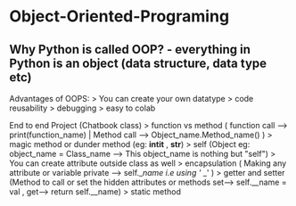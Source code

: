﻿# Object-Oriented-Programing
## Why Python is called OOP? - everything in Python is an object (data structure, data type etc)
Advantages of OOPS:
    > You can create your own datatype
    > code reusability
    > debugging
    > easy to colab


End to end Project (Chatbook class)
    > function vs method  ( function call --> print(function_name) | Method call --> Object_name.Method_name() )
    > magic method or dunder method (eg: __intit__ , __str__)
    > self (Object eg: object_name = Class_name --> This object_name is nothing but "self")
    > You can create attribute outside class as well 
    > encapsulation ( Making any attribute or variable private --> self.__name  i.e using '_ _' )
    > getter and setter (Method to call or set the hidden attributes or methods  set--> self.__name = val , get--> return self.__name)
    > static method 
